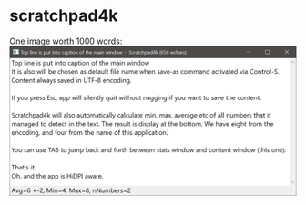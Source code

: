 # scratchpad4k
One image worth 1000 words:
![screenshot](https://github.com/itsuart/scratchpad4k/raw/master/img/scratchpad4k.png)
